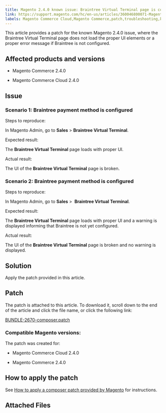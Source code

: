 ```yaml
---
title: Magento 2.4.0 known issue: Braintree Virtual Terminal page is corrupted 
link: https://support.magento.com/hc/en-us/articles/360046800071-Magento-2-4-0-known-issue-Braintree-Virtual-Terminal-page-is-corrupted-
labels: Magento Commerce Cloud,Magento Commerce,patch,troubleshooting,known issues,2.4.0,Braintree Virtual Terminal
---
```


This article provides a patch for the known Magento 2.4.0 issue, where the Braintree Virtual Terminal page does not load the proper UI elements or a proper error message if Braintree is not configured.

## Affected products and versions

* Magento Commerce 2.4.0

* Magento Commerce Cloud 2.4.0

## Issue

### Scenario 1: Braintree payment method is configured

Steps to reproduce:

In Magento Admin, go to **Sales** > **Braintree Virtual Terminal**.

Expected result:

The **Braintree Virtual Terminal** page loads with proper UI.

Actual result:

The UI of the **Braintree Virtual Terminal** page is broken.

### Scenario 2: Braintree payment method is configured

Steps to reproduce:

In Magento Admin, go to **Sales** >  **Braintree Virtual Terminal**.

Expected result:

The **Braintree Virtual Terminal** page loads with proper UI and a warning is displayed informing that Braintree is not yet configured.

Actual result:

The UI of the **Braintree Virtual Terminal** page is broken and no warning is displayed.

## Solution

Apply the patch provided in this article.

## Patch

The patch is attached to this article. To download it, scroll down to the end of the article and click the file name, or click the following link:

[BUNDLE-2670-composer.patch](https://support.magento.com/hc/en-us/article_attachments/360063914412/BUNDLE-2670-composer.patch)

### Compatible Magento versions:

The patch was created for:

* Magento Commerce Cloud 2.4.0

* Magento Commerce 2.4.0

## How to apply the patch

See [How to apply a composer patch provided by Magento](https://support.magento.com/hc/en-us/articles/360028367731) for instructions.

## Attached Files

